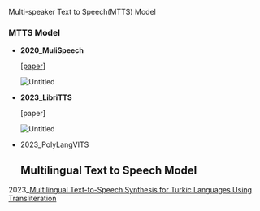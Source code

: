 Multi-speaker Text to Speech(MTTS) Model

### MTTS Model

- **2020_MuliSpeech**
    
    [[paper](https://arxiv.org/pdf/2006.04664.pdf)]
    
    ![Untitled](https://s3-us-west-2.amazonaws.com/secure.notion-static.com/ea837226-236a-40cc-aa89-ced51cae276f/Untitled.png)
    
- **2023_LibriTTS**
    
    [paper]
    
    ![Untitled](https://s3-us-west-2.amazonaws.com/secure.notion-static.com/cab66dd7-4b94-4c26-a68d-9c9d67173f21/Untitled.png)
    
- 2023_PolyLangVITS

  ## Multilingual Text to Speech Model

2023_[Multilingual Text-to-Speech Synthesis for Turkic Languages Using Transliteration](https://arxiv.org/pdf/2305.15749.pdf)
